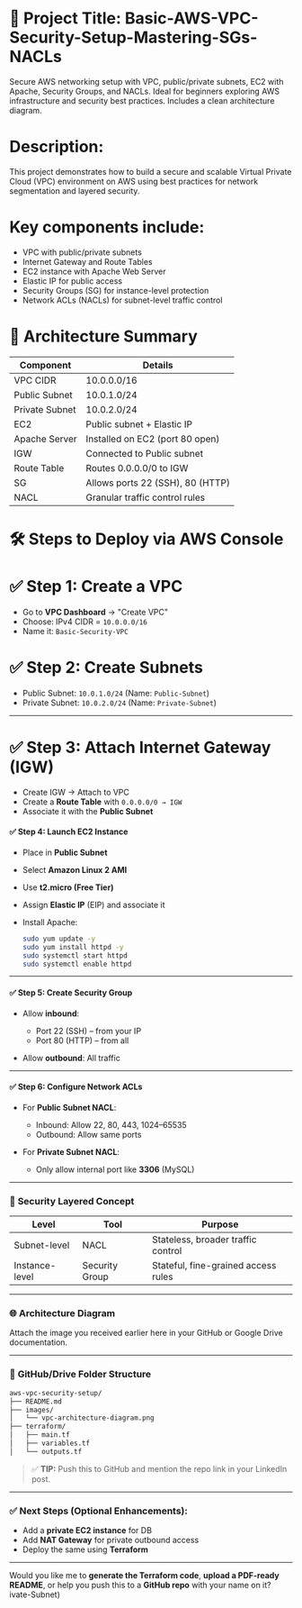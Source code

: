 #  📘 Project Title: Basic-AWS-VPC-Security-Setup-Mastering-SGs-NACLs

Secure AWS networking setup with VPC, public/private subnets, EC2 with Apache, Security Groups, and NACLs. Ideal for beginners exploring AWS infrastructure and security best practices. Includes a clean architecture diagram.

#  Description:
This project demonstrates how to build a secure and scalable Virtual Private Cloud (VPC) environment on AWS using best practices for network segmentation and layered security.

#  Key components include:
- VPC with public/private subnets
- Internet Gateway and Route Tables
- EC2 instance with Apache Web Server
- Elastic IP for public access
- Security Groups (SG) for instance-level protection
- Network ACLs (NACLs) for subnet-level traffic control

# 📍 Architecture Summary
| Component      | Details                          |
| -------------- | -------------------------------- |
| VPC CIDR       | 10.0.0.0/16                      |
| Public Subnet  | 10.0.1.0/24                      |
| Private Subnet | 10.0.2.0/24                      |
| EC2            | Public subnet + Elastic IP       |
| Apache Server  | Installed on EC2 (port 80 open)  |
| IGW            | Connected to Public subnet       |
| Route Table    | Routes 0.0.0.0/0 to IGW          |
| SG             | Allows ports 22 (SSH), 80 (HTTP) |
| NACL           | Granular traffic control rules   |

# 🛠️ Steps to Deploy via AWS Console

# ✅ Step 1: Create a VPC

* Go to **VPC Dashboard** → "Create VPC"
* Choose: IPv4 CIDR = `10.0.0.0/16`
* Name it: `Basic-Security-VPC`


# ✅ Step 2: Create Subnets

* Public Subnet: `10.0.1.0/24` (Name: `Public-Subnet`)
* Private Subnet: `10.0.2.0/24` (Name: `Private-Subnet`)

---

# ✅ Step 3: Attach Internet Gateway (IGW)

* Create IGW → Attach to VPC
* Create a **Route Table** with `0.0.0.0/0 → IGW`
* Associate it with the **Public Subnet**

#### ✅ Step 4: **Launch EC2 Instance**

* Place in **Public Subnet**
* Select **Amazon Linux 2 AMI**
* Use **t2.micro (Free Tier)**
* Assign **Elastic IP** (EIP) and associate it
* Install Apache:

  ```bash
  sudo yum update -y
  sudo yum install httpd -y
  sudo systemctl start httpd
  sudo systemctl enable httpd
  ```

---

#### ✅ Step 5: **Create Security Group**

* Allow **inbound**:

  * Port 22 (SSH) – from your IP
  * Port 80 (HTTP) – from all
* Allow **outbound**: All traffic

---

#### ✅ Step 6: **Configure Network ACLs**

* For **Public Subnet NACL**:

  * Inbound: Allow 22, 80, 443, 1024–65535
  * Outbound: Allow same ports
* For **Private Subnet NACL**:

  * Only allow internal port like **3306** (MySQL)

---

### 🔐 **Security Layered Concept**

| Level          | Tool           | Purpose                             |
| -------------- | -------------- | ----------------------------------- |
| Subnet-level   | NACL           | Stateless, broader traffic control  |
| Instance-level | Security Group | Stateful, fine-grained access rules |

---

### 🌐 **Architecture Diagram**

Attach the image you received earlier here in your GitHub or Google Drive documentation.

---

### 📂 **GitHub/Drive Folder Structure**

```bash
aws-vpc-security-setup/
├── README.md
├── images/
│   └── vpc-architecture-diagram.png
├── terraform/
│   ├── main.tf
│   ├── variables.tf
│   └── outputs.tf
```

> ✅ **TIP:** Push this to GitHub and mention the repo link in your LinkedIn post.

---

### ✅ Next Steps (Optional Enhancements):

* Add a **private EC2 instance** for DB
* Add **NAT Gateway** for private outbound access
* Deploy the same using **Terraform**

---

Would you like me to **generate the Terraform code**, **upload a PDF-ready README**, or help you push this to a **GitHub repo** with your name on it?
ivate-Subnet)
